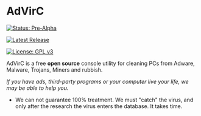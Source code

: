 # AdVirC

[![Status: Pre-Alpha](https://img.shields.io/badge/Status-Pre--Alpha-black.svg?style=for-the-badge)]()
<!--
[![Status: Alpha](https://img.shields.io/badge/Status-Alpha-red.svg?style=for-the-badge)]()
[![Status: Beta](https://img.shields.io/badge/Status-Beta-yellow.svg?style=for-the-badge)]()
[![Status: Release](https://img.shields.io/badge/Status-Release-green.svg?style=for-the-badge)]()
-->

[![Latest Release](https://img.shields.io/badge/Latest-Release-blue.svg?style=for-the-badge)](https://sites.google.com/view/advirc)

[![License: GPL v3](https://img.shields.io/badge/License-GPLv3-black.svg?style=for-the-badge)](https://www.gnu.org/licenses/gpl-3.0)

AdVirC is a free **open source** console utility for cleaning PCs from Adware, Malware, Trojans, Miners and rubbish.

*If you have ads, third-party programs or your computer live your life, we may be able to help you.*

- We can not guarantee 100% treatment. We must "catch" the virus, and only after the research the virus enters the database. It takes time.